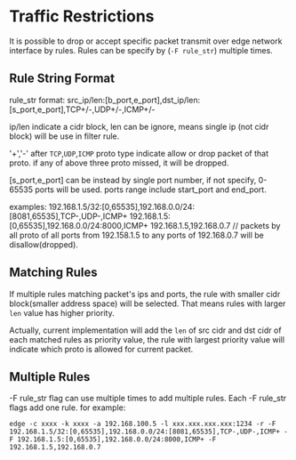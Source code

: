 # Traffic Restrictions

It is possible to drop or accept specific packet transmit over edge network interface by rules. Rules can be specify by (`-F rule_str`) multiple times.

## Rule String Format

rule_str format: src_ip/len:[b_port,e_port],dst_ip/len:[s_port,e_port],TCP+/-,UDP+/-,ICMP+/-

ip/len indicate a cidr block, len can be ignore, means single ip (not cidr block) will be use in filter rule.

'+','-' after `TCP`,`UDP`,`ICMP` proto type indicate allow or drop packet of that proto. if any of above three proto missed, it will be dropped.

[s_port,e_port] can be instead by single port number, if not specify, 0-65535 ports will be used. ports range include start_port and end_port.

examples:
192.168.1.5/32:[0,65535],192.168.0.0/24:[8081,65535],TCP-,UDP-,ICMP+
192.168.1.5:[0,65535],192.168.0.0/24:8000,ICMP+
192.168.1.5,192.168.0.7 // packets by all proto of all ports from 192.158.1.5 to any ports of 192.168.0.7 will be disallow(dropped).

## Matching Rules

If multiple rules matching packet's ips and ports, the rule with smaller cidr block(smaller address space) will be selected. That means rules with larger `len` value has higher priority.

Actually, current implementation will add the `len` of src cidr and dst cidr of each matched rules as priority value, the rule with largest priority value will indicate which proto is allowed for current packet.

## Multiple Rules

-F rule_str flag can use multiple times to add multiple rules. Each -F rule_str flags add one rule. for example:

`edge -c xxxx -k xxxx -a 192.168.100.5 -l xxx.xxx.xxx.xxx:1234 -r -F 192.168.1.5/32:[0,65535],192.168.0.0/24:[8081,65535],TCP-,UDP-,ICMP+ -F 192.168.1.5:[0,65535],192.168.0.0/24:8000,ICMP+ -F 192.168.1.5,192.168.0.7`
